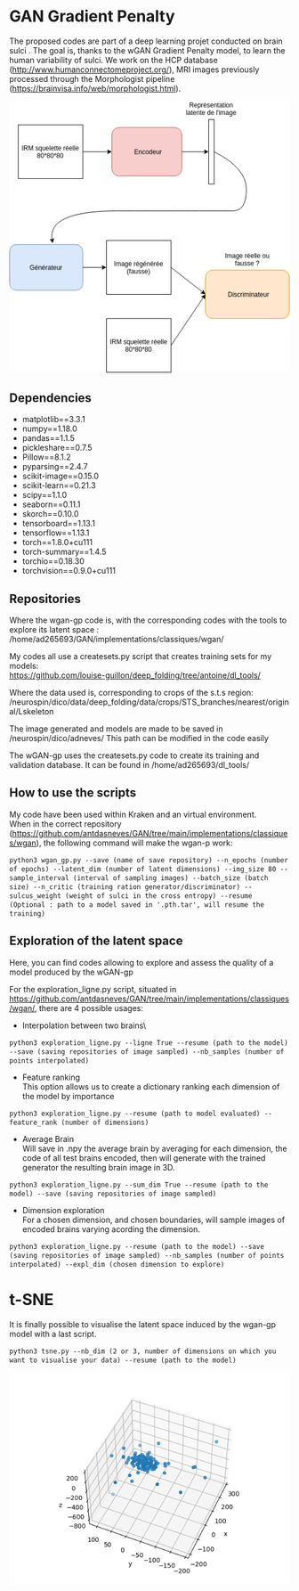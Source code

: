 # GAN Gradient Penalty
The proposed codes are part of a deep learning projet conducted on brain sulci . The goal is, thanks to the wGAN Gradient Penalty model, to learn the human variability of sulci. We work on the HCP database (http://www.humanconnectomeproject.org/), MRI images previously processed through the Morphologist pipeline (https://brainvisa.info/web/morphologist.html).

![alt text](https://github.com/antdasneves/GAN/blob/main/schemaGan.png?raw=true)


## Dependencies
* matplotlib==3.3.1
* numpy==1.18.0
* pandas==1.1.5
* pickleshare==0.7.5
* Pillow==8.1.2
* pyparsing==2.4.7
* scikit-image==0.15.0
* scikit-learn==0.21.3
* scipy==1.1.0
* seaborn==0.11.1
* skorch==0.10.0
* tensorboard==1.13.1
* tensorflow==1.13.1
* torch==1.8.0+cu111
* torch-summary==1.4.5
* torchio==0.18.30
* torchvision==0.9.0+cu111


## Repositories
Where the wgan-gp code is, with the corresponding codes with the tools to explore its latent space : \
/home/ad265693/GAN/implementations/classiques/wgan/

My codes all use a createsets.py script that creates training sets for my models: \
https://github.com/louise-guillon/deep_folding/tree/antoine/dl_tools/

Where the data used is, corresponding to crops of the s.t.s region: \
/neurospin/dico/data/deep_folding/data/crops/STS_branches/nearest/original/Lskeleton

The image generated and models are made to be saved in /neurospin/dico/adneves/
This path can be modified in the code easily

The wGAN-gp uses the createsets.py code to create its training and validation database.
It can be found in /home/ad265693/dl_tools/

## How to use the scripts

My code have been used within Kraken and an virtual environment.\
When in the correct repository (https://github.com/antdasneves/GAN/tree/main/implementations/classiques/wgan), the following command will make the wgan-p work:

~~~
python3 wgan_gp.py --save (name of save repository) --n_epochs (number of epochs) --latent_dim (number of latent dimensions) --img_size 80 --sample_interval (interval of sampling images) --batch_size (batch size) --n_critic (training ration generator/discriminator) --sulcus_weight (weight of sulci in the cross entropy) --resume (Optional : path to a model saved in '.pth.tar', will resume the training)
~~~

## Exploration of the latent space
Here, you can find codes allowing to explore and assess the quality of a model produced by the wGAN-gp

For the exploration_ligne.py script, situated in https://github.com/antdasneves/GAN/tree/main/implementations/classiques/wgan/, there are 4 possible usages:

* Interpolation between two brains\
~~~
python3 exploration_ligne.py --ligne True --resume (path to the model) --save (saving repositories of image sampled) --nb_samples (number of points interpolated)
~~~

* Feature ranking\
This option allows us to create a dictionary ranking each dimension of the model by importance 

~~~
python3 exploration_ligne.py --resume (path to model evaluated) --feature_rank (number of dimensions)
~~~

* Average Brain\
Will save in .npy the average brain by averaging for each dimension, the code of all test brains encoded, then will generate with the trained generator the resulting brain image in 3D.
~~~
python3 exploration_ligne.py --sum_dim True --resume (path to the model) --save (saving repositories of image sampled)
~~~

* Dimension exploration\
For a chosen dimension, and chosen boundaries, will sample images of encoded brains varying acording the dimension.

~~~
python3 exploration_ligne.py --resume (path to the model) --save (saving repositories of image sampled) --nb_samples (number of points interpolated) --expl_dim (chosen dimension to explore) 
~~~

# t-SNE
It is finally possible to visualise the latent space induced by the wgan-gp model with a last script.

~~~
python3 tsne.py --nb_dim (2 or 3, number of dimensions on which you want to visualise your data) --resume (path to the model)
~~~

![alt text](https://github.com/antdasneves/GAN/blob/main/tsne3Dtest.png?raw=true)
